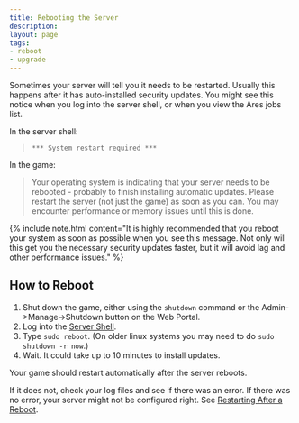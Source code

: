 ```yaml
---
title: Rebooting the Server
description:
layout: page
tags: 
- reboot
- upgrade
---
```


Sometimes your server will tell you it needs to be restarted.  Usually this happens after it has auto-installed security updates.  You might see this notice when you log into the server shell, or when you view the Ares jobs list.

In the server shell:

> `*** System restart required ***`

In the game:

> Your operating system is indicating that your server needs to be rebooted - probably to finish installing automatic updates.  Please restart the server (not just the game) as soon as you can.  You may encounter performance or memory issues until this is done.

{% include note.html content="It is highly recommended that you reboot your system as soon as possible when you see this message.  Not only will this get you the necessary security updates faster, but it will avoid lag and other performance issues." %}

## How to Reboot

1. Shut down the game, either using the `shutdown` command or the Admin->Manage->Shutdown button on the Web Portal.
2. Log into the [Server Shell](/tutorials/install/server-shell.html).
3. Type `sudo reboot`.   (On older linux systems you may need to do `sudo shutdown -r now`.)
4. Wait.  It could take up to 10 minutes to install updates.

Your game should restart automatically after the server reboots. 

If it does not, check your log files and see if there was an error. If there was no error, your server might not be configured right.  See [Restarting After a Reboot](/tutorials/manage/restart-after-reboot.html).